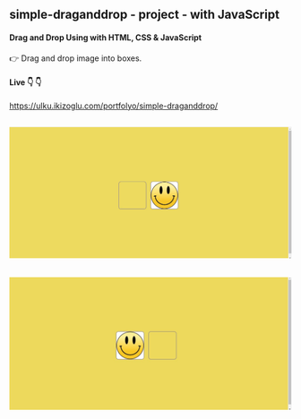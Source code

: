 ## simple-draganddrop - project - with JavaScript  
 #### Drag and Drop Using with HTML, CSS & JavaScript  
 :point_right: Drag and drop image into boxes.
 
 #### Live :point_down: :point_down: 
https://ulku.ikizoglu.com/portfolyo/simple-draganddrop/


![](https://github.com/ulkuhos/simple-draganddrop-javascript/blob/main/img/simpledraganddrop.gif)
---
![](https://github.com/ulkuhos/simple-draganddrop-javascript/blob/main/img/simpledraganddropimage.jpg)
---
